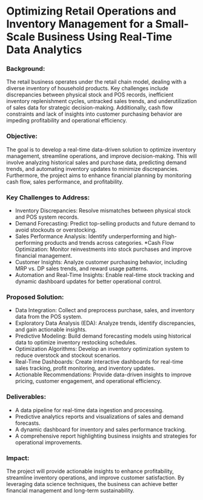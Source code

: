 # Optimizing Retail Operations and Inventory Management for a Small-Scale Business Using Real-Time Data Analytics

### Background: 
The retail business operates under the retail chain model, dealing with a diverse inventory of household products. Key challenges include discrepancies between physical stock and POS records, inefficient inventory replenishment cycles, untracked sales trends, and underutilization of sales data for strategic decision-making. Additionally, cash flow constraints and lack of insights into customer purchasing behavior are impeding profitability and operational efficiency.

### Objective: 
The goal is to develop a real-time data-driven solution to optimize inventory management, streamline operations, and improve decision-making. This will involve analyzing historical sales and purchase data, predicting demand trends, and automating inventory updates to minimize discrepancies. Furthermore, the project aims to enhance financial planning by monitoring cash flow, sales performance, and profitability.

### Key Challenges to Address:
* Inventory Discrepancies: Resolve mismatches between physical stock and POS system records.
* Demand Forecasting: Predict top-selling products and future demand to avoid stockouts or overstocking.
* Sales Performance Analysis: Identify underperforming and high-performing products and trends across categories.
*Cash Flow Optimization: Monitor reinvestments into stock purchases and improve financial management.
* Customer Insights: Analyze customer purchasing behavior, including MRP vs. DP sales trends, and reward usage patterns.
* Automation and Real-Time Insights: Enable real-time stock tracking and dynamic dashboard updates for better operational control.
  
### Proposed Solution:

* Data Integration: Collect and preprocess purchase, sales, and inventory data from the POS system.
* Exploratory Data Analysis (EDA): Analyze trends, identify discrepancies, and gain actionable insights.
* Predictive Modeling: Build demand forecasting models using historical data to optimize inventory restocking schedules.
* Optimization Algorithms: Develop an inventory optimization system to reduce overstock and stockout scenarios.
* Real-Time Dashboards: Create interactive dashboards for real-time sales tracking, profit monitoring, and inventory updates.
* Actionable Recommendations: Provide data-driven insights to improve pricing, customer engagement, and operational efficiency.
  
### Deliverables:

- A data pipeline for real-time data ingestion and processing.
- Predictive analytics reports and visualizations of sales and demand forecasts.
- A dynamic dashboard for inventory and sales performance tracking.
- A comprehensive report highlighting business insights and strategies for operational improvements.

### Impact: 
The project will provide actionable insights to enhance profitability, streamline inventory operations, and improve customer satisfaction. By leveraging data science techniques, the business can achieve better financial management and long-term sustainability.




